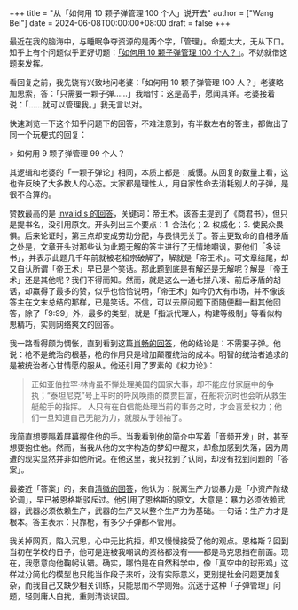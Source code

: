 +++
title = "从「如何用 10 颗子弹管理 100 个人」说开去"
author = ["Wang Bei"]
date = 2024-06-08T00:00:00+08:00
draft = false
+++

最近在我的脑海中，与睡眠争夺资源的是两个字，「管理」。命题太大，无从下口。知乎上有个问题似乎正好切题：[「如何用 10 颗子弹管理 100 个人？」](https://www.zhihu.com/question/26995308)。不妨就借这题来发挥。

看回复之前，我先饶有兴致地问老婆：「如何用 10 颗子弹管理 100 人？」老婆略加思索，答：「只需要一颗子弹……」我暗忖：这是高手，愿闻其详。老婆接着说：「……就可以管理我。」我无言以对。

快速浏览一下这个知乎问题下的回答，不难注意到，有半数左右的答主，都做出了同一个玩梗式的回复：

&gt; 如何用 9 颗子弹管理 99 个人？

其逻辑和老婆的「一颗子弹论」相同，本质上都是：威慑。从回复的数量上看，这也许反映了大多数人的心态。大家都是理性人，用自家性命去消耗别人的子弹，是很不合算的。

赞数最高的是 [invalid s 的回答](https://www.zhihu.com/question/26995308/answer/271654968)，关键词：帝王术。该答主提到了《商君书》，但只是提书名，没引用原文。开头列出三个要点：1. 合法化；2. 权威化；3. 使民众畏惧。后来论证时，第三点却变成劳动分配，与畏惧无关了。答主更致命的自相矛盾之处是，文章开头对那些认为此题无解的答主进行了无情地嘲讽，要他们「多读书」，并表示此题几千年前就被老祖宗破解了，解就是「帝王术」。可文章结尾，却又自认所谓「帝王术」早已是个笑话。那此题到底是有解还是无解呢？解是「帝王术」还是其他呢？我们不得而知。然而，就是这么一通七拼八凑、前后矛盾的胡话，却赢得了最多的赞，似乎也恰恰说明，「帝王术」如今仍大有市场，并不像该答主在文末总结的那样，已是笑话。不信，可以去原问题下面随便翻一翻其他回答，除了「9:99」外，最多的类型，就是「指派代理人，构建等级制」等看似构思精巧，实则网络爽文的回答。

我一路看得颇为惆怅，直到看到这篇[肖畅的回答](https://www.zhihu.com/question/26995308/answer/269884892)，他的结论是：不需要子弹。他说：枪不是统治的根基，枪的作用只是增加颠覆统治的成本。明智的统治者追求的是被统治者心甘情愿的服从。他还引用了罗素的《权力论》：

> 正如亚伯拉罕·林肯虽不惮处理美国的国家大事，却不能应付家庭中的争执；“泰坦尼克”号上平时的呼风唤雨的商贾巨富，在船将沉时也会听从救生艇舵手的指挥。
> 人只有在自信能处理当前的事务之时，才会喜爱权力；他们一旦知道自己无能为力，就服从于领袖了。

我简直想要隔着屏幕握住他的手。当我看到他的简介中写着「音频开发」时，甚至想要抱住他。然而，当我从他的文字构造的梦幻中醒来，却愈加感到失落，因为周遭的现实显然并非如他所说。在他这里，我只找到了认同，却没有找到问题的「答案」。

最接近「答案」的，来自[清徽的回答](https://www.zhihu.com/question/26995308/answer/341948589)，他认为：脱离生产力谈暴力是「小资产阶级论调」，早已被恩格斯驳斥过。他引用了恩格斯的原文，大意是：暴力必须依赖武器，武器必须依赖生产，武器的生产又以整个生产力为基础。一句话：生产力才是根本。答主表示：只靠枪，有多少子弹都不管用。

我关掉网页，陷入沉思，心中无比抗拒，却又慢慢接受了他的观点。恩格斯？回到当初在学校的日子，他可是连被我嘲讽的资格都没有——都是马克思挡在前面。现在，我愿意向他鞠躬认错。确实，哪怕是在自然科学中，像「真空中的球形鸡」这样过分简化的模型也只能当作段子来听，没有实际意义，更别提社会问题更加复杂，而我自己又缺少相关训练，只能思而不学则殆。沉迷于这种「子弹管理」问题，轻则庸人自扰，重则清谈误国。
